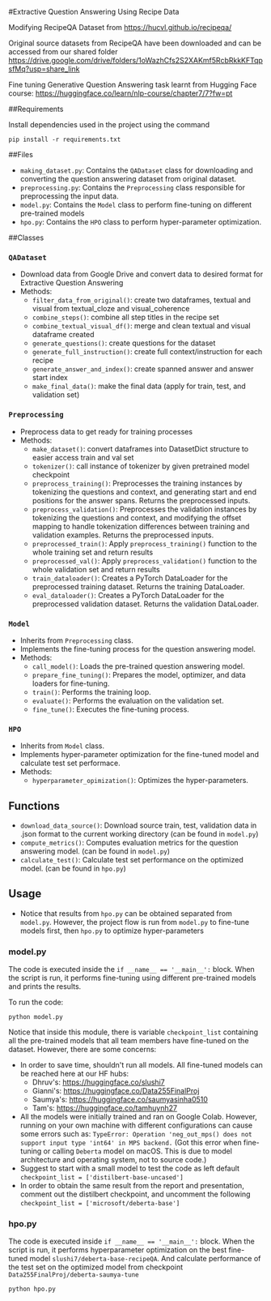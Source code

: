 #Extractive Question Answering Using Recipe Data

Modifying RecipeQA Dataset from https://hucvl.github.io/recipeqa/

Original source datasets from RecipeQA have been downloaded and can be accessed from our shared folder https://drive.google.com/drive/folders/1oWazhCfs2S2XAKmf5RcbRkkKFTqpsfMq?usp=share_link

Fine tuning Generative Question Answering task learnt from Hugging Face course: https://huggingface.co/learn/nlp-course/chapter7/7?fw=pt

##Requirements

Install dependencies used in the project using the command
```
pip install -r requirements.txt
```

##Files
- `making_dataset.py`: Contains the `QADataset` class for downloading and converting the question answering dataset from original dataset.
- `preprocessing.py`: Contains the `Preprocessing` class responsible for preprocessing the input data.
- `model.py`: Contains the `Model` class to perform fine-tuning on different pre-trained models
- `hpo.py`: Contains the `HPO` class to perform hyper-parameter optimization.

##Classes

### `QADataset`
- Download data from Google Drive and convert data to desired format for Extractive Question Answering
- Methods:
    - `filter_data_from_original()`: create two dataframes, textual and visual from textual_cloze and visual_coherence
    - `combine_steps()`: combine all step titles in the recipe set
    - `combine_textual_visual_df()`: merge and clean textual and visual dataframe created
    - `generate_questions()`: create questions for the dataset
    - `generate_full_instruction()`: create full context/instruction for each recipe
    - `generate_answer_and_index()`: create spanned answer and answer start index
    - `make_final_data()`: make the final data (apply for train, test, and validation set)
    
### `Preprocessing`
- Preprocess data to get ready for training processes
- Methods:
    - `make_dataset()`: convert dataframes into DatasetDict structure to easier access train and val set 
    - `tokenizer()`: call instance of tokenizer by given pretrained model checkpoint
    - `preprocess_training()`: Preprocesses the training instances by tokenizing the questions and context, and generating start and end positions for the answer spans.
Returns the preprocessed inputs.
    - `preprocess_validation()`: Preprocesses the validation instances by tokenizing the questions and context, 
    and modifying the offset mapping to handle tokenization differences between training and validation examples.
Returns the preprocessed inputs.
    - `preprocessed_train()`: Apply `preprocess_training()` function to the whole training set and return results
    - `preprocessed_val()`: Apply `preprocess_validation()` function to the whole validation set and return results
    - `train_dataloader()`: Creates a PyTorch DataLoader for the preprocessed training dataset. Returns the training DataLoader.
    - `eval_dataloader()`: Creates a PyTorch DataLoader for the preprocessed validation dataset. Returns the validation DataLoader.
    

### `Model`
- Inherits from `Preprocessing` class.
- Implements the fine-tuning process for the question answering model.
- Methods:
  - `call_model()`: Loads the pre-trained question answering model.
  - `prepare_fine_tuning()`: Prepares the model, optimizer, and data loaders for fine-tuning.
  - `train()`: Performs the training loop.
  - `evaluate()`: Performs the evaluation on the validation set.
  - `fine_tune()`: Executes the fine-tuning process.

### `HPO`
- Inherits from `Model` class.
- Implements hyper-parameter optimization for the fine-tuned model and calculate test set performace.
- Methods:
  - `hyperparameter_opimization()`: Optimizes the hyper-parameters.

## Functions

- `download_data_source()`: Download source train, test, validation data in .json format to the current working directory (can be found in `model.py`)
- `compute_metrics()`: Computes evaluation metrics for the question answering model. (can be found in `model.py`)
- `calculate_test()`: Calculate test set performance on the optimized model. (can be found in `hpo.py`)

## Usage

- Notice that results from `hpo.py` can be obtained separated from `model.py`. However, the project flow is run from `model.py` to fine-tune models first, 
then `hpo.py` to optimize hyper-parameters 

### model.py

The code is executed inside the `if __name__ == '__main__':` block. When the script is run, it performs fine-tuning using different pre-trained models and prints the results.

To run the code:

```
python model.py
```

Notice that inside this module, there is variable `checkpoint_list` containing all the pre-trained models that all team members have fine-tuned on the dataset.
However, there are some concerns:
- In order to save time, shouldn't run all models. All fine-tuned models can be reached here at our HF hubs:
    - Dhruv's: https://huggingface.co/slushi7
    - Gianni's: https://huggingface.co/Data255FinalProj
    - Saumya's: https://huggingface.co/saumyasinha0510
    - Tam's: https://huggingface.co/tamhuynh27
- All the models were initially trained and ran on Google Colab. 
However, running on your own machine with different configurations can cause some errors such as: 
`TypeError: Operation 'neg_out_mps() does not support input type 'int64' in MPS backend.` (Got this error when fine-tuning or calling `Deberta` model on macOS. 
This is due to model architecture and operating system, not to source code.)
- Suggest to start with a small model to test the code as left default `checkpoint_list = ['distilbert-base-uncased']`
- In order to obtain the same result from the report and presentation, comment out the distilbert checkpoint, and uncomment the following `checkpoint_list = ['microsoft/deberta-base']`
### hpo.py

The code is executed inside `if __name__ == '__main__':` block. When the script is run, it performs hyperparameter optimization on the best fine-tuned model `slushi7/deberta-base-recipeQA`.
And calculate performance of the test set on the optimized model from checkpoint `Data255FinalProj/deberta-saumya-tune` 

```
python hpo.py
```
